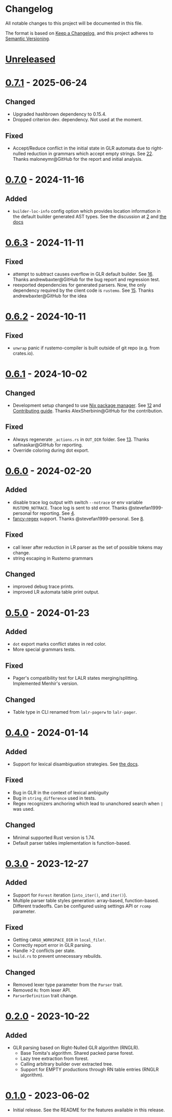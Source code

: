 # Changelog

All notable changes to this project will be documented in this file.

The format is based on [Keep a Changelog](https://keepachangelog.com/en/1.0.0/),
and this project adheres to [Semantic Versioning](https://semver.org/spec/v2.0.0.html).

# [Unreleased]


# [0.7.1] - 2025-06-24

## Changed
- Upgraded hashbrown dependency to 0.15.4.
- Dropped criterion dev. dependency. Not used at the moment.

## Fixed
- Accept/Reduce conflict in the initial state in GLR automata due to
  right-nulled reduction in grammars which accept empty strings. See [22].
  Thanks maloneymr@GitHub for the report and initial analysis.

[22]: https://github.com/igordejanovic/rustemo/issues/22


# [0.7.0] - 2024-11-16

## Added

- `builder-loc-info` config option which provides location information in the
  default builder generated AST types. See the discussion at [2] and [the
  docs](https://www.igordejanovic.net/rustemo/builders.html)
  
[2]: https://github.com/igordejanovic/rustemo/issues/2


# [0.6.3] - 2024-11-11

## Fixed

- attempt to subtract causes overflow in GLR default builder. See [16]. Thanks
  andrewbaxter@GitHub for the bug report and regression test.
- reexported dependencies for generated parsers. Now, the only dependency
  required by the client code is `rustemo`. See [15]. Thanks andrewbaxter@GitHub
  for the idea
  
[16]: https://github.com/igordejanovic/rustemo/issues/16
[15]: https://github.com/igordejanovic/rustemo/issues/15


# [0.6.2] - 2024-10-11

## Fixed

- `unwrap` panic if rustemo-compiler is built outside of git repo (e.g. from crates.io).


# [0.6.1] - 2024-10-02

## Changed

- Development setup changed to use [Nix package manager](https://nixos.org/).
  See [12] and [Contributing
  guide](https://www.igordejanovic.net/rustemo/contributing.html). Thanks
  AlexSherbinin@GitHub for the contribution.

## Fixed

- Always regenerate `_actions.rs` in `OUT_DIR` folder. See [13]. Thanks
  safinaskar@GitHub for reporting.
- Override coloring during dot export.

[12]: https://github.com/igordejanovic/rustemo/pull/12
[13]: https://github.com/igordejanovic/rustemo/issues/13


# [0.6.0] - 2024-02-20

## Added

- disable trace log output with switch `--notrace` or env variable
  `RUSTEMO_NOTRACE`. Trace log is sent to std error. Thanks
  @stevefan1999-personal for reporting. See [4].
- [fancy-regex] support. Thanks @stevefan1999-personal. See [8].

## Fixed

- call lexer after reduction in LR parser as the set of possible tokens may change.
- string escaping in Rustemo grammars

## Changed

- improved debug trace prints.
- improved LR automata table print output.

[4]: https://github.com/igordejanovic/rustemo/issues/4
[8]: https://github.com/igordejanovic/rustemo/pull/8
[fancy-regex]: https://github.com/fancy-regex/fancy-regex


# [0.5.0] - 2024-01-23

## Added

- `dot` export marks conflict states in red color.
- More special grammars tests.

## Fixed
- Pager's compatibility test for LALR states merging/splitting. Implemented
  Menhir's version.

## Changed
- Table type in CLI renamed from `lalr-pagerw` to `lalr-pager`.


# [0.4.0] - 2024-01-14

## Added

- Support for lexical disambiguation strategies. See [the docs](https://www.igordejanovic.net/rustemo/lexers.html#lexical-disambiguation).

## Fixed

- Bug in GLR in the context of lexical ambiguity
- Bug in `string_difference` used in tests.
- Regex recognizers anchoring which lead to unanchored search when `|` was used.

## Changed

- Minimal supported Rust version is 1.74.
- Default parser tables implementation is function-based.


# [0.3.0] - 2023-12-27

## Added

- Support for `Forest` iteration (`into_iter()`, and `iter()`).
- Multiple parser table styles generation: array-based, function-based.
  Different tradeoffs. Can be configured using settings API or `rcomp`
  parameter.

## Fixed

- Getting `CARGO_WORKSPACE_DIR` in `local_file!`.
- Correctly report error in GLR parsing.
- Handle >2 conflicts per state.
- `build.rs` to prevent unnecessary rebuilds.

## Changed

- Removed lexer type parameter from the `Parser` trait.
- Removed `Rc` from lexer API.
- `ParserDefinition` trait change.


# [0.2.0] - 2023-10-22

## Added

- GLR parsing based on Right-Nulled GLR algorithm (RNGLR).
  - Base Tomita's algorithm. Shared packed parse forest.
  - Lazy tree extraction from forest.
  - Calling arbitrary builder over extracted tree.
  - Support for EMPTY productions through RN table entries (RNGLR algorithm).


# [0.1.0] - 2023-06-02

- Initial release. See the README for the features available in this release.


[unreleased]: https://github.com/igordejanovic/rustemo/compare/0.7.1...HEAD
[0.7.1]: https://github.com/igordejanovic/rustemo/compare/0.7.0...0.7.1
[0.7.0]: https://github.com/igordejanovic/rustemo/compare/0.6.3...0.7.0
[0.6.3]: https://github.com/igordejanovic/rustemo/compare/0.6.2...0.6.3
[0.6.2]: https://github.com/igordejanovic/rustemo/compare/0.6.1...0.6.2
[0.6.1]: https://github.com/igordejanovic/rustemo/compare/0.6.0...0.6.1
[0.6.0]: https://github.com/igordejanovic/rustemo/compare/0.5.0...0.6.0
[0.5.0]: https://github.com/igordejanovic/rustemo/compare/0.4.0...0.5.0
[0.4.0]: https://github.com/igordejanovic/rustemo/compare/0.3.0...0.4.0
[0.3.0]: https://github.com/igordejanovic/rustemo/compare/0.2.0...0.3.0
[0.2.0]: https://github.com/igordejanovic/rustemo/compare/0.1.0...0.2.0
[0.1.0]: https://github.com/igordejanovic/rustemo/releases/tag/0.1.0
